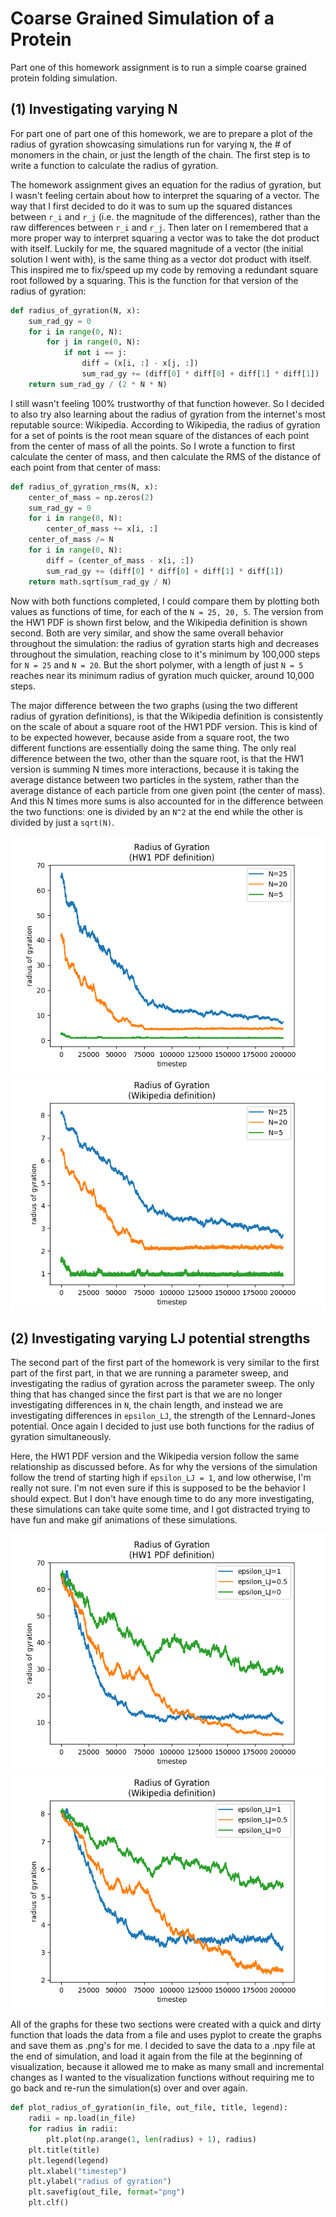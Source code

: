 # Coarse Grained Simulation of a Protein
Part one of this homework assignment is to run a simple coarse grained protein folding simulation.
## (1) Investigating varying N
For part one of part one of this homework, we are to prepare a plot of the radius of gyration showcasing simulations run for varying `N`, the # of monomers in the chain, or just the length of the chain. The first step is to write a function to calculate the radius of gyration.

The homework assignment gives an equation for the radius of gyration, but I wasn't feeling certain about how to interpret the squaring of a vector. The way that I first decided to do it was to sum up the squared distances between `r_i` and `r_j` (i.e. the magnitude of the differences), rather than the raw differences between `r_i` and `r_j`. Then later on I remembered that a more proper way to interpret squaring a vector was to take the dot product with itself. Luckily for me, the squared magnitude of a vector (the initial solution I went with), is the same thing as a vector dot product with itself. This inspired me to fix/speed up my code by removing a redundant square root followed by a squaring. This is the function for that version of the radius of gyration:
```python
def radius_of_gyration(N, x):
    sum_rad_gy = 0
    for i in range(0, N):
        for j in range(0, N):
            if not i == j:
                diff = (x[i, :] - x[j, :])
                sum_rad_gy += (diff[0] * diff[0] + diff[1] * diff[1])
    return sum_rad_gy / (2 * N * N)
```
I still wasn't feeling 100% trustworthy of that function however. So I decided to also try also learning about the radius of gyration from the internet's most reputable source: Wikipedia. According to Wikipedia, the radius of gyration for a set of points is the root mean square of the distances of each point from the center of mass of all the points. So I wrote a function to first calculate the center of mass, and then calculate the RMS of the distance of each point from that center of mass:
```python
def radius_of_gyration_rms(N, x):
    center_of_mass = np.zeros(2)
    sum_rad_gy = 0
    for i in range(0, N):
        center_of_mass += x[i, :]
    center_of_mass /= N
    for i in range(0, N):
        diff = (center_of_mass - x[i, :])
        sum_rad_gy += (diff[0] * diff[0] + diff[1] * diff[1])
    return math.sqrt(sum_rad_gy / N)
```
Now with both functions completed, I could compare them by plotting both values as functions of time, for each of the `N = 25, 20, 5`. The version from the HW1 PDF is shown first below, and the Wikipedia definition is shown second. Both are very similar, and show the same overall behavior throughout the simulation: the radius of gyration starts high and decreases throughout the simulation, reaching close to it's minimum by 100,000 steps for `N = 25` and `N = 20`. But the short polymer, with a length of just `N = 5` reaches near its minimum radius of gyration much quicker, around 10,000 steps.
 
The major difference between the two graphs (using the two different radius of gyration definitions), is that the Wikipedia definition is consistently on the scale of about a square root of the HW1 PDF version. This is kind of to be expected however, because aside from a square root, the two different functions are essentially doing the same thing. The only real difference between the two, other than the square root, is that the HW1 version is summing N times more interactions, because it is taking the average distance between two particles in the system, rather than the average distance of each particle from one given point (the center of mass). And this N times more sums is also accounted for in the difference between the two functions: one is divided by an `N^2` at the end while the other is divided by just a `sqrt(N)`.

![Part 1 graph (HW1 PDF Version)](part_1-radius_of_gyration.png)
![Part 1 graph (Wikipedia Version)](part_1-radius_of_gyration_rms.png)

## (2) Investigating varying LJ potential strengths
The second part of the first part of the homework is very similar to the first part of the first part, in that we are running a parameter sweep, and investigating the radius of gyration across the parameter sweep. The only thing that has changed since the first part is that we are no longer investigating differences in `N`, the chain length, and instead we are investigating differences in `epsilon_LJ`, the strength of the Lennard-Jones potential. Once again I decided to just use both functions for the radius of gyration simultaneously.

Here, the HW1 PDF version and the Wikipedia version follow the same relationship as discussed before. As for why the versions of the simulation follow the trend of starting high if `epsilon_LJ = 1`, and low otherwise, I'm really not sure. I'm not even sure if this is supposed to be the behavior I should expect. But I don't have enough time to do any more investigating, these simulations can take quite some time, and I got distracted trying to have fun and make gif animations of these simulations.

![Part 2 graph (HW1 PDF Version)](part_2-radius_of_gyration.png)
![Part 2 graph (Wikipedia Version)](part_2-radius_of_gyration_rms.png)

All of the graphs for these two sections were created with a quick and dirty function that loads the data from a file and uses pyplot to create the graphs and save them as .png's for me. I decided to save the data to a .npy file at the end of simulation, and load it again from the file at the beginning of visualization, because it allowed me to make as many small and incremental changes as I wanted to the visualization functions without requiring me to go back and re-run the simulation(s) over and over again.

```python
def plot_radius_of_gyration(in_file, out_file, title, legend):
    radii = np.load(in_file)
    for radius in radii:
        plt.plot(np.arange(1, len(radius) + 1), radius)
    plt.title(title)
    plt.legend(legend)
    plt.xlabel("timestep")
    plt.ylabel("radius of gyration")
    plt.savefig(out_file, format="png")
    plt.clf()
```
